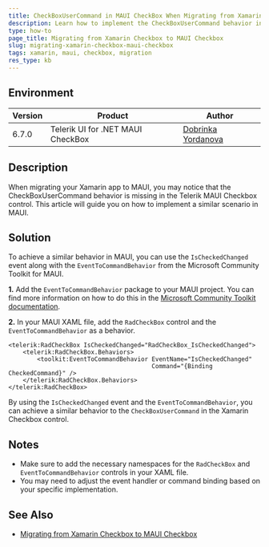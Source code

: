 ```yaml
---
title: CheckBoxUserCommand in MAUI CheckBox When Migrating from Xamarin Checkbox
description: Learn how to implement the CheckBoxUserCommand behavior in MAUI when migrating from Xamarin.
type: how-to
page_title: Migrating from Xamarin Checkbox to MAUI Checkbox
slug: migrating-xamarin-checkbox-maui-checkbox
tags: xamarin, maui, checkbox, migration
res_type: kb
---
```


## Environment

| Version | Product | Author | 
| --- | --- | ---- | 
| 6.7.0 | Telerik UI for .NET MAUI CheckBox | [Dobrinka Yordanova](https://www.telerik.com/blogs/author/dobrinka-yordanova)| 


## Description

When migrating your Xamarin app to MAUI, you may notice that the CheckBoxUserCommand behavior is missing in the Telerik MAUI Checkbox control. This article will guide you on how to implement a similar scenario in MAUI.

## Solution

To achieve a similar behavior in MAUI, you can use the `IsCheckedChanged` event along with the `EventToCommandBehavior` from the Microsoft Community Toolkit for MAUI.

**1.** Add the `EventToCommandBehavior` package to your MAUI project. You can find more information on how to do this in the [Microsoft Community Toolkit documentation](https://learn.microsoft.com/en-us/dotnet/communitytoolkit/maui/behaviors/event-to-command-behavior).

**2.** In your MAUI XAML file, add the `RadCheckBox` control and the `EventToCommandBehavior` as a behavior.

```xaml
<telerik:RadCheckBox IsCheckedChanged="RadCheckBox_IsCheckedChanged">
    <telerik:RadCheckBox.Behaviors>
        <toolkit:EventToCommandBehavior EventName="IsCheckedChanged"
                                        Command="{Binding CheckedCommand}" />
    </telerik:RadCheckBox.Behaviors>
</telerik:RadCheckBox>
```

By using the `IsCheckedChanged` event and the `EventToCommandBehavior`, you can achieve a similar behavior to the `CheckBoxUserCommand` in the Xamarin Checkbox control.

## Notes

- Make sure to add the necessary namespaces for the `RadCheckBox` and `EventToCommandBehavior` controls in your XAML file.
- You may need to adjust the event handler or command binding based on your specific implementation.

## See Also

- [Migrating from Xamarin Checkbox to MAUI Checkbox](https://docs.telerik.com/devtools/maui/controls/checkbox/xamarin-migration)
